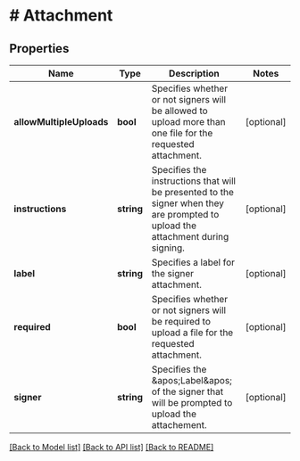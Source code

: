 # # Attachment

## Properties

Name | Type | Description | Notes
------------ | ------------- | ------------- | -------------
**allowMultipleUploads** | **bool** | Specifies whether or not signers will be allowed to upload more than one file for the requested attachment. | [optional] 
**instructions** | **string** | Specifies the instructions that will be presented to the signer when they are prompted to upload the attachment during signing. | [optional] 
**label** | **string** | Specifies a label for the signer attachment. | [optional] 
**required** | **bool** | Specifies whether or not signers will be required to upload a file for the requested attachment. | [optional] 
**signer** | **string** | Specifies the &amp;apos;Label&amp;apos; of the signer that will be prompted to upload the attachement. | [optional] 

[[Back to Model list]](../../README.md#documentation-for-models) [[Back to API list]](../../README.md#documentation-for-api-endpoints) [[Back to README]](../../README.md)


